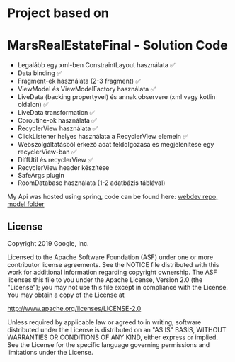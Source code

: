 
# Project based on
MarsRealEstateFinal - Solution Code
===================================

   - Legalább egy xml-ben ConstraintLayout használata :white_check_mark: 
   - Data binding :white_check_mark: 
   - Fragment-ek használata (2-3 fragment) :white_check_mark: 
   - ViewModel és ViewModelFactory használata :white_check_mark: 
   - LiveData (backing propertyvel) és annak observere (xml vagy kotlin oldalon) :white_check_mark: 
   - LiveData transformation :white_check_mark: 
   - Coroutine-ok használata :white_check_mark: 
   - RecyclerView használata :white_check_mark: 
   - ClickListener helyes használata a RecyclerView elemein :white_check_mark: 
   - Webszolgáltatásből érkező adat feldolgozása és megjelenítése egy recyclerView-ban :white_check_mark: 
   - DiffUtil és recyclerView :white_check_mark: 
   - RecyclerView header készítése
   - SafeArgs plugin
   - RoomDatabase használata (1-2 adatbázis táblával)

My Api was hosted using spring, code can be found here: [webdev repo, model folder](https://github.com/ghjbku/webdevproject/tree/master/src/main/java/hu/unideb/webdev/model)

License
-------

Copyright 2019 Google, Inc.

Licensed to the Apache Software Foundation (ASF) under one or more contributor
license agreements.  See the NOTICE file distributed with this work for
additional information regarding copyright ownership.  The ASF licenses this
file to you under the Apache License, Version 2.0 (the "License"); you may not
use this file except in compliance with the License.  You may obtain a copy of
the License at

  http://www.apache.org/licenses/LICENSE-2.0

Unless required by applicable law or agreed to in writing, software
distributed under the License is distributed on an "AS IS" BASIS, WITHOUT
WARRANTIES OR CONDITIONS OF ANY KIND, either express or implied.  See the
License for the specific language governing permissions and limitations under
the License.
